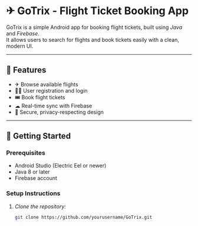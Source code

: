 # ✈ GoTrix - Flight Ticket Booking App

GoTrix is a simple Android app for booking flight tickets, built using *Java* and *Firebase*.  
It allows users to search for flights and book tickets easily with a clean, modern UI.

---

## 📱 Features

- ✈ Browse available flights
- 🧑‍💼 User registration and login
- 🎟 Book flight tickets
- ☁ Real-time sync with Firebase
- 🔐 Secure, privacy-respecting design

---

## 🚀 Getting Started

### Prerequisites
- Android Studio (Electric Eel or newer)
- Java 8 or later
- Firebase account

### Setup Instructions

1. *Clone the repository:*
   ```bash
   git clone https://github.com/yourusername/GoTrix.git
